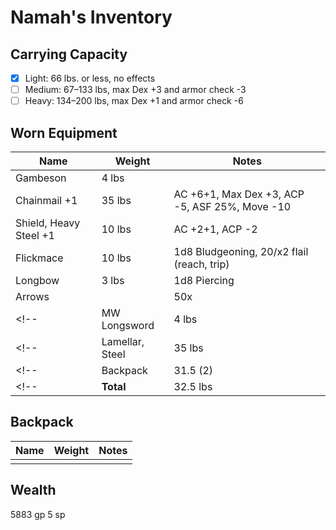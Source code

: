 # Namah's Inventory
## Carrying Capacity
 - [x] Light: 66 lbs. or less, no effects
 - [ ] Medium: 67–133 lbs, max Dex +3 and armor check -3
 - [ ] Heavy: 134–200 lbs, max Dex +1 and armor check -6
## Worn Equipment
|  Name                    |  Weight   |  Notes    |
|--------------------------|-----------|-----------|
|  Gambeson                |  4 lbs    |
|  Chainmail +1            |  35 lbs   | AC +6+1, Max Dex +3, ACP -5, ASF 25%, Move -10
|  Shield, Heavy Steel +1  |  10 lbs   | AC +2+1, ACP -2
|  Flickmace               |  10 lbs   | 1d8 Bludgeoning, 20/x2 flail (reach, trip)
|  Longbow                 |  3 lbs    | 1d8 Piercing
|  Arrows                  |           | 50x
<!-- |  MW Longsword            |  4 lbs    | 1d8 Slashing, 19-20/x2 heavy blade -->
<!-- |  Lamellar, Steel         |  35 lbs   | AC +6, Max Dex +3, ACP -5, ASF 25%, Move -10 -->
<!-- |  Backpack              |  31.5 (2)  |   -->
<!-- |  **Total**            |  32.5 lbs  | -->

## Backpack
|  Name                    |  Weight   |  Notes    |
|--------------------------|-----------|-----------|
|                          |           |           |

## Wealth
5883 gp 5 sp